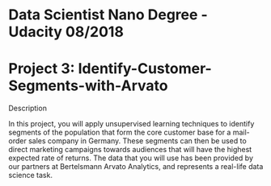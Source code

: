# Data Scientist Nano Degree - Udacity 08/2018
# Project 3: Identify-Customer-Segments-with-Arvato
Description

In this project, you will apply unsupervised learning techniques to identify segments of the population that form the core customer base for a mail-order sales company in Germany. These segments can then be used to direct marketing campaigns towards audiences that will have the highest expected rate of returns. The data that you will use has been provided by our partners at Bertelsmann Arvato Analytics, and represents a real-life data science task.
